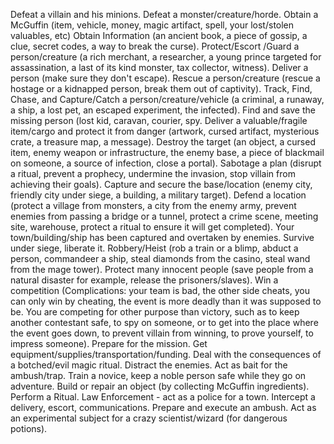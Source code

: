 Defeat a villain and his minions.
Defeat a monster/creature/horde.
Obtain a McGuffin (item, vehicle, money, magic artifact, spell, your lost/stolen valuables, etc)
Obtain Information (an ancient book, a piece of gossip, a clue, secret codes, a way to break the curse).
Protect/Escort /Guard a person/creature (a rich merchant, a researcher, a young prince targeted for assassination, a last of its kind monster, tax collector, witness).
Deliver a person (make sure they don't escape).
Rescue a person/creature (rescue a hostage or a kidnapped person, break them out of captivity).
Track, Find, Chase, and Capture/Catch a person/creature/vehicle (a criminal, a runaway, a ship, a lost pet, an escaped experiment, the infected).
Find and save the missing person (lost kid, caravan, courier, spy.
Deliver a valuable/fragile item/cargo and protect it from danger (artwork, cursed artifact, mysterious crate, a treasure map, a message).
Destroy the target (an object, a cursed item, enemy weapon or infrastructure, the enemy base, a piece of blackmail on someone, a source of infection, close a portal).
Sabotage a plan (disrupt a ritual, prevent a prophecy, undermine the invasion, stop villain from achieving their goals).
Capture and secure the base/location (enemy city, friendly city under siege, a building, a military target).
Defend a location (protect a village from monsters, a city from the enemy army, prevent enemies from passing a bridge or a tunnel, protect a crime scene, meeting site, warehouse, protect a ritual to ensure it will get completed).
Your town/building/ship has been captured and overtaken by enemies. Survive under siege, liberate it.
Robbery/Heist (rob a train or a blimp, abduct a person, commandeer a ship, steal diamonds from the casino, steal wand from the mage tower).
Protect many innocent people (save people from a natural disaster for example, release the prisoners/slaves).
Win a competition (Complications: your team is bad, the other side cheats, you can only win by cheating, the event is more deadly than it was supposed to be. You are competing for other purpose than victory, such as to keep another contestant safe, to spy on someone, or to get into the place where the event goes down, to prevent villain from winning, to prove yourself, to impress someone).
Prepare for the mission. Get equipment/supplies/transportation/funding.
Deal with the consequences of a botched/evil magic ritual.
Distract the enemies. Act as bait for the ambush/trap.
Train a novice, keep a noble person safe while they go on adventure.
Build or repair an object (by collecting McGuffin ingredients).
Perform a Ritual.
Law Enforcement - act as a police for a town.
Intercept a delivery, escort, communications.
Prepare and execute an ambush.
Act as an experimental subject for a crazy scientist/wizard (for dangerous potions).

